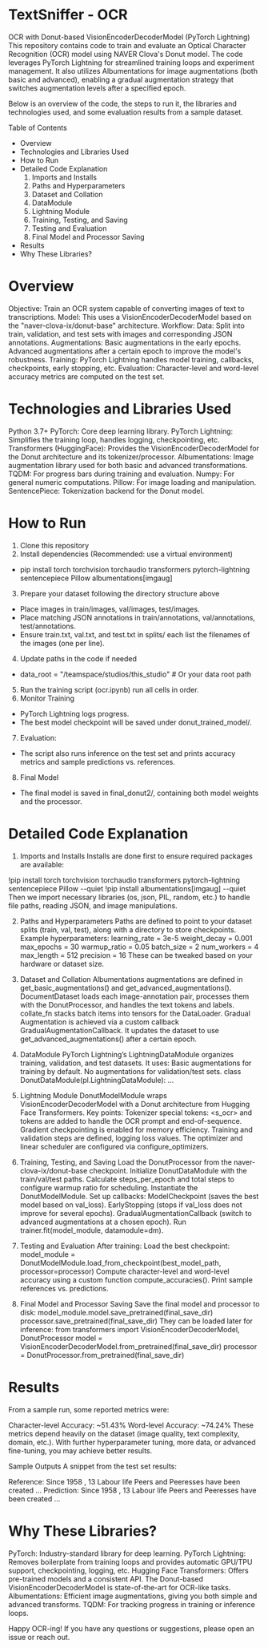 # TextSniffer - OCR
OCR with Donut-based VisionEncoderDecoderModel (PyTorch Lightning)
This repository contains code to train and evaluate an Optical Character Recognition (OCR) model using NAVER Clova's Donut model. The code leverages PyTorch Lightning for streamlined training loops and experiment management. It also utilizes Albumentations for image augmentations (both basic and advanced), enabling a gradual augmentation strategy that switches augmentation levels after a specified epoch.

Below is an overview of the code, the steps to run it, the libraries and technologies used, and some evaluation results from a sample dataset.

Table of Contents
  - Overview
  - Technologies and Libraries Used
  - How to Run
  - Detailed Code Explanation
      1. Imports and Installs
      2. Paths and Hyperparameters
      3. Dataset and Collation
      4. DataModule
      5. Lightning Module
      6. Training, Testing, and Saving
      7. Testing and Evaluation
      8. Final Model and Processor Saving
  - Results
  - Why These Libraries?

# Overview
Objective: Train an OCR system capable of converting images of text to transcriptions.
Model: This uses a VisionEncoderDecoderModel based on the "naver-clova-ix/donut-base" architecture.
Workflow:
Data: Split into train, validation, and test sets with images and corresponding JSON annotations.
Augmentations:
Basic augmentations in the early epochs.
Advanced augmentations after a certain epoch to improve the model's robustness.
Training: PyTorch Lightning handles model training, callbacks, checkpoints, early stopping, etc.
Evaluation: Character-level and word-level accuracy metrics are computed on the test set.

# Technologies and Libraries Used
Python 3.7+
PyTorch: Core deep learning library.
PyTorch Lightning: Simplifies the training loop, handles logging, checkpointing, etc.
Transformers (HuggingFace): Provides the VisionEncoderDecoderModel for the Donut architecture and its tokenizer/processor.
Albumentations: Image augmentation library used for both basic and advanced transformations.
TQDM: For progress bars during training and evaluation.
Numpy: For general numeric computations.
Pillow: For image loading and manipulation.
SentencePiece: Tokenization backend for the Donut model.

# How to Run
1. Clone this repository
2. Install dependencies (Recommended: use a virtual environment)
  - pip install torch torchvision torchaudio transformers pytorch-lightning sentencepiece Pillow albumentations[imgaug]
3. Prepare your dataset following the directory structure above
  - Place images in train/images, val/images, test/images.
  - Place matching JSON annotations in train/annotations, val/annotations, test/annotations.
  - Ensure train.txt, val.txt, and test.txt in splits/ each list the filenames of the images (one per line).
4. Update paths in the code if needed
  - data_root = "/teamspace/studios/this_studio"  # Or your data root path
5. Run the training script (ocr.ipynb) run all cells in order.
6. Monitor Training
  - PyTorch Lightning logs progress.
  - The best model checkpoint will be saved under donut_trained_model/.
7. Evaluation:
  - The script also runs inference on the test set and prints accuracy metrics and sample predictions vs. references.
8. Final Model
  - The final model is saved in final_donut2/, containing both model weights and the processor.

# Detailed Code Explanation
1. Imports and Installs
Installs are done first to ensure required packages are available:

!pip install torch torchvision torchaudio transformers pytorch-lightning sentencepiece Pillow --quiet
!pip install albumentations[imgaug] --quiet
Then we import necessary libraries (os, json, PIL, random, etc.) to handle file paths, reading JSON, and image manipulations.

2. Paths and Hyperparameters
Paths are defined to point to your dataset splits (train, val, test), along with a directory to store checkpoints.
Example hyperparameters:
learning_rate = 3e-5
weight_decay = 0.001
max_epochs = 30
warmup_ratio = 0.05
batch_size = 2
num_workers = 4
max_length = 512
precision = 16
These can be tweaked based on your hardware or dataset size.

3. Dataset and Collation
Albumentations augmentations are defined in get_basic_augmentations() and get_advanced_augmentations().
DocumentDataset loads each image-annotation pair, processes them with the DonutProcessor, and handles the text tokens and labels.
collate_fn stacks batch items into tensors for the DataLoader.
Gradual Augmentation is achieved via a custom callback GradualAugmentationCallback. It updates the dataset to use get_advanced_augmentations() after a certain epoch.

4. DataModule
PyTorch Lightning’s LightningDataModule organizes training, validation, and test datasets. It uses:
Basic augmentations for training by default.
No augmentations for validation/test sets.
class DonutDataModule(pl.LightningDataModule):
    ...
5. Lightning Module
DonutModelModule wraps VisionEncoderDecoderModel with a Donut architecture from Hugging Face Transformers. Key points:
Tokenizer special tokens: <s_ocr> and </s> tokens are added to handle the OCR prompt and end-of-sequence.
Gradient checkpointing is enabled for memory efficiency.
Training and validation steps are defined, logging loss values.
The optimizer and linear scheduler are configured via configure_optimizers.

6. Training, Testing, and Saving
Load the DonutProcessor from the naver-clova-ix/donut-base checkpoint.
Initialize DonutDataModule with the train/val/test paths.
Calculate steps_per_epoch and total steps to configure warmup ratio for scheduling.
Instantiate the DonutModelModule.
Set up callbacks:
ModelCheckpoint (saves the best model based on val_loss).
EarlyStopping (stops if val_loss does not improve for several epochs).
GradualAugmentationCallback (switch to advanced augmentations at a chosen epoch).
Run trainer.fit(model_module, datamodule=dm).

7. Testing and Evaluation
After training:
Load the best checkpoint:
model_module = DonutModelModule.load_from_checkpoint(best_model_path, processor=processor)
Compute character-level and word-level accuracy using a custom function compute_accuracies().
Print sample references vs. predictions.

8. Final Model and Processor Saving
Save the final model and processor to disk:
model_module.model.save_pretrained(final_save_dir)
processor.save_pretrained(final_save_dir)
They can be loaded later for inference:
from transformers import VisionEncoderDecoderModel, DonutProcessor
model = VisionEncoderDecoderModel.from_pretrained(final_save_dir)
processor = DonutProcessor.from_pretrained(final_save_dir)

# Results
From a sample run, some reported metrics were:

Character-level Accuracy: ~51.43%
Word-level Accuracy: ~74.24%
These metrics depend heavily on the dataset (image quality, text complexity, domain, etc.). With further hyperparameter tuning, more data, or advanced fine-tuning, you may achieve better results.

Sample Outputs
A snippet from the test set results:

Reference: Since 1958 , 13 Labour life Peers and Peeresses have been created ...
Prediction: Since 1958 , 13 Labour life Peers and Peeresses have been created ...

# Why These Libraries?
PyTorch: Industry-standard library for deep learning.
PyTorch Lightning: Removes boilerplate from training loops and provides automatic GPU/TPU support, checkpointing, logging, etc.
Hugging Face Transformers: Offers pre-trained models and a consistent API. The Donut-based VisionEncoderDecoderModel is state-of-the-art for OCR-like tasks.
Albumentations: Efficient image augmentations, giving you both simple and advanced transforms.
TQDM: For tracking progress in training or inference loops.

Happy OCR-ing! If you have any questions or suggestions, please open an issue or reach out.
